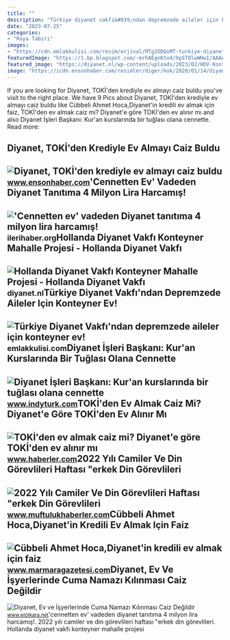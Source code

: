 ```yaml
---
title: ""
description: "Türkiye diyanet vakfı&#039;ndan depremzede aileler için konteyner ev!"
date: "2023-07-25"
categories:
- "Ruya Tabiri"
images:
- "https://cdn.emlakkulisi.com/resim/orjinal/MTg2ODQxMT-turkiye-diyanet-vakfindan-depremzede-aileler-icin-konteyner-ev.jpg"
featuredImage: "https://1.bp.blogspot.com/-mrhAEgnKto4/XpSTQlwWHwI/AAAAAAAAkjI/Lon-3KXx9pQaSwxgWNpwHwk6BL1xZ5EhwCLcBGAsYHQ/s640/din%2Bi%25C5%259Fleri.jpg"
featured_image: "https://diyanet.nl/wp-content/uploads/2023/02/HDV-Konteyner-Ev-Projesi-copy.jpg"
image: "https://icdn.ensonhaber.com/resimler/diger/kok/2020/01/14/diyanet_8366.jpg"
---
```


If you are looking for Diyanet, TOKİ'den krediyle ev almayı caiz buldu you've visit to the right place. We have 9 Pics about Diyanet, TOKİ'den krediyle ev almayı caiz buldu like Cübbeli Ahmet Hoca,Diyanet'in kredili ev almak için faiz, TOKİ'den ev almak caiz mi? Diyanet'e göre TOKİ'den ev alınır mı and also Diyanet İşleri Başkanı: Kur'an kurslarında bir tuğlası olana cennette. Read more:

Diyanet, TOKİ'den Krediyle Ev Almayı Caiz Buldu
-----------------------------------------------

 ![Diyanet, TOKİ'den krediyle ev almayı caiz buldu](https://icdn.ensonhaber.com/resimler/diger/kok/2020/01/14/diyanet_8366.jpg) <small>www.ensonhaber.com</small>'Cennetten Ev' Vadeden Diyanet Tanıtıma 4 Milyon Lira Harcamış!
---------------------------------------------------------------

 !['Cennetten ev' vadeden Diyanet tanıtıma 4 milyon lira harcamış!](https://ilerihaber.org/assets/images/img_lib/crop_images/userfiles/cennetten-ev-vadeden-diyanet-tanitima-4-milyon-lira-harcamis.jpg) <small>ilerihaber.org</small>Hollanda Diyanet Vakfı Konteyner Mahalle Projesi - Hollanda Diyanet Vakfı
-------------------------------------------------------------------------

 ![Hollanda Diyanet Vakfı Konteyner Mahalle Projesi - Hollanda Diyanet Vakfı](https://diyanet.nl/wp-content/uploads/2023/02/HDV-Konteyner-Ev-Projesi-copy.jpg) <small>diyanet.nl</small>Türkiye Diyanet Vakfı'ndan Depremzede Aileler Için Konteyner Ev!
----------------------------------------------------------------

 ![Türkiye Diyanet Vakfı'ndan depremzede aileler için konteyner ev!](https://cdn.emlakkulisi.com/resim/orjinal/MTg2ODQxMT-turkiye-diyanet-vakfindan-depremzede-aileler-icin-konteyner-ev.jpg) <small>emlakkulisi.com</small>Diyanet İşleri Başkanı: Kur'an Kurslarında Bir Tuğlası Olana Cennette
---------------------------------------------------------------------

 ![Diyanet İşleri Başkanı: Kur'an kurslarında bir tuğlası olana cennette](https://www.indyturk.com/sites/default/files/styles/1368x911/public/article/main_image/2020/02/09/282006-353733137.jpg?itok=JKqMbpG2) <small>www.indyturk.com</small>TOKİ'den Ev Almak Caiz Mi? Diyanet'e Göre TOKİ'den Ev Alınır Mı
---------------------------------------------------------------

 ![TOKİ'den ev almak caiz mi? Diyanet'e göre TOKİ'den ev alınır mı](https://i.hbrcdn.com/haber/2022/09/14/toki-den-ev-almak-caiz-mi-diyanet-e-gore-toki-15274637_6076_amp.jpg) <small>www.haberler.com</small>2022 Yılı Camiler Ve Din Görevlileri Haftası "erkek Din Görevlileri
-------------------------------------------------------------------

 ![2022 Yılı Camiler Ve Din Görevlileri Haftası "erkek Din Görevlileri](https://www.muftulukhaberler.com/images/haberler/ysa/2022-yl-camiler-ve-din-grevlileri-haftas-quoterkek-din-grevlileri-aras-hafzlk-blge-yarmas-blge-finaliquot-batman-l-mftl-ev-sahipliinde-gerekletirildi-.jpg) <small>www.muftulukhaberler.com</small>Cübbeli Ahmet Hoca,Diyanet'in Kredili Ev Almak Için Faiz
--------------------------------------------------------

 ![Cübbeli Ahmet Hoca,Diyanet'in kredili ev almak için faiz](https://d.marmaragazetesi.com/news/493393.jpg) <small>www.marmaragazetesi.com</small>Diyanet, Ev Ve İşyerlerinde Cuma Namazı Kılınması Caiz Değildir
---------------------------------------------------------------

 ![Diyanet, Ev ve İşyerlerinde Cuma Namazı Kılınması Caiz Değildir](https://1.bp.blogspot.com/-mrhAEgnKto4/XpSTQlwWHwI/AAAAAAAAkjI/Lon-3KXx9pQaSwxgWNpwHwk6BL1xZ5EhwCLcBGAsYHQ/s640/din%2Bi%25C5%259Fleri.jpg) <small>www.erolkara.net</small>'cennetten ev' vadeden diyanet tanıtıma 4 milyon lira harcamış!. 2022 yılı camiler ve din görevlileri haftası "erkek din görevlileri. Hollanda diyanet vakfı konteyner mahalle projesi
